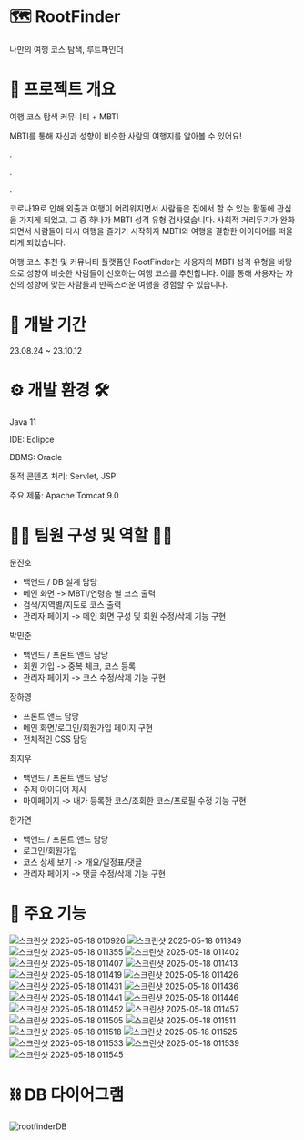 # 🗺️ RootFinder 
나만의 여행 코스 탐색, 루트파인더

# 📖 프로젝트 개요
여행 코스 탐색 커뮤니티 + MBTI


MBTI를 통해 자신과 성향이 비슷한 사람의 여행지를 알아볼 수 있어요!


.


.


.

코로나19로 인해 외출과 여행이 어려워지면서 사람들은 집에서 할 수 있는 활동에 관심을 가지게 되었고, 그 중 하나가 MBTI 성격 유형 검사였습니다. 
사회적 거리두기가 완화되면서 사람들이 다시 여행을 즐기기 시작하자 MBTI와 여행을 결합한 아이디어를 떠올리게 되었습니다.


여행 코스 추천 및 커뮤니티 플랫폼인 RootFinder는 사용자의 MBTI 성격 유형을 바탕으로
성향이 비슷한 사람들이 선호하는 여행 코스를 추천합니다. 
이를 통해 사용자는 자신의 성향에 맞는 사람들과 만족스러운 여행을 경험할 수 있습니다.


# 📆 개발 기간
23.08.24 ~ 23.10.12

# ⚙️ 개발 환경 🛠️
Java 11


IDE: Eclipce


DBMS: Oracle


동적 콘텐츠 처리: Servlet, JSP


주요 제품: Apache Tomcat 9.0


# 👩‍💻 팀원 구성 및 역할 👨‍💻
문진호
- 백앤드 / DB 설계 담당
- 메인 화면 -> MBTI/연령층 별 코스 출력
- 검색/지역별/지도로 코스 출력
- 관리자 페이지 -> 메인 화면 구성 및 회원 수정/삭제 기능 구현

박민준
- 백앤드 / 프론트 앤드 담당
- 회원 가입 -> 중복 체크, 코스 등록
- 관리자 페이지 -> 코스 수정/삭제 기능 구현

장하영
- 프론트 앤드 담당
- 메인 화면/로그인/회원가입 페이지 구현
- 전체적인 CSS 담당

최지우
- 백앤드 / 프론트 앤드 담당
- 주제 아이디어 제시
- 마이페이지 -> 내가 등록한 코스/조회한 코스/프로필 수정 기능 구현

한가연
- 백앤드 / 프론트 앤드 담당
- 로그인/회원가입
- 코스 상세 보기 -> 개요/일정표/댓글
- 관리자 페이지 -> 댓글 수정/삭제 기능 구현

# 📌 주요 기능

![스크린샷 2025-05-18 010926](https://github.com/user-attachments/assets/26c33a95-b1ba-48e9-927d-281ce28ff789)
![스크린샷 2025-05-18 011349](https://github.com/user-attachments/assets/b4573864-e521-44fa-9d23-ec49dc841ec5)
![스크린샷 2025-05-18 011355](https://github.com/user-attachments/assets/0625ea82-ab41-44a8-bf81-3611479be9e9)
![스크린샷 2025-05-18 011402](https://github.com/user-attachments/assets/8d3835d9-c9b7-4874-b27f-2b558ea21834)
![스크린샷 2025-05-18 011407](https://github.com/user-attachments/assets/7855c9b5-74a1-495c-826d-32e6e4d6f228)
![스크린샷 2025-05-18 011413](https://github.com/user-attachments/assets/2b82a936-56fc-4ef3-99d5-e45ac6797887)
![스크린샷 2025-05-18 011419](https://github.com/user-attachments/assets/9d77c909-29a5-4d2c-a50d-da93938dbc13)
![스크린샷 2025-05-18 011426](https://github.com/user-attachments/assets/01481358-5ba3-4e72-9a2f-44f1b6541978)
![스크린샷 2025-05-18 011431](https://github.com/user-attachments/assets/f3475c37-4c3a-4db6-947f-692f657383f4)
![스크린샷 2025-05-18 011436](https://github.com/user-attachments/assets/0918560f-5e8d-4698-9893-e923b156270b)
![스크린샷 2025-05-18 011441](https://github.com/user-attachments/assets/135acf8a-685b-43ed-861c-b5bd7acd0afd)
![스크린샷 2025-05-18 011446](https://github.com/user-attachments/assets/a8ea9ed3-5938-472f-879b-a2ad4d461670)
![스크린샷 2025-05-18 011452](https://github.com/user-attachments/assets/d738594a-e5b0-4867-aa31-5bf900b8b8ca)
![스크린샷 2025-05-18 011457](https://github.com/user-attachments/assets/8b2e1c8d-7e3d-4f64-956a-0cd094ca3129)
![스크린샷 2025-05-18 011505](https://github.com/user-attachments/assets/34a17f8a-835a-4d3d-9b78-55a18937c35b)
![스크린샷 2025-05-18 011511](https://github.com/user-attachments/assets/3ef33575-4e84-42b3-acc1-bd653a7a563b)
![스크린샷 2025-05-18 011518](https://github.com/user-attachments/assets/e36d5958-736c-4475-bc82-72490d72ac07)
![스크린샷 2025-05-18 011525](https://github.com/user-attachments/assets/4ab934a1-0cf9-4b1c-b08d-2adf117e5054)
![스크린샷 2025-05-18 011533](https://github.com/user-attachments/assets/b611843d-2a97-4be6-94f8-2d0c60a6a1ba)
![스크린샷 2025-05-18 011539](https://github.com/user-attachments/assets/fac5723a-fc49-4b3e-ac04-aff11d8495a5)
![스크린샷 2025-05-18 011545](https://github.com/user-attachments/assets/829ce29d-e4d3-4d22-838d-f796ed96ddd2)


# ⛓ DB 다이어그램
![rootfinderDB](https://github.com/user-attachments/assets/0ec09018-0fd8-4082-be96-5dfcbf8384b0)

